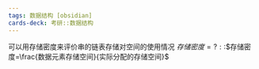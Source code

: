 ```yaml
---
tags: 数据结构 [obsidian]
cards-deck: 考研::数据结构
---
```


可以用存储密度来评价串的链表存储对空间的使用情况
$存储密度=?::$$存储密度=\frac{数据元素存储空间}{实际分配的存储空间}$
